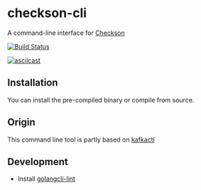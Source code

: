 # checkson-cli

A command-line interface for [Checkson](https://checkson.io)

[![Build Status](https://github.com/stefan-hudelmaier/checkson-cli/workflows/Lint%20%2F%20Test%20%2F%20IT/badge.svg?branch=master)](https://github.com/stefan-hudelmaier/checkson-cli/actions)

[![asciicast](https://asciinema.org/a/8WsaBDT8LCnUjzpINcmpg5v3W.svg)](https://asciinema.org/a/8WsaBDT8LCnUjzpINcmpg5v3W)

## Installation

You can install the pre-compiled binary or compile from source.


## Origin

This command line tool is partly based on [kafkactl](https://github.com/deviceinsight/kafkactl)

## Development

* Install [golangcli-lint](https://golangci-lint.run/usage/install/#local-installation)

